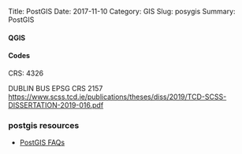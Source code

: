 Title: PostGIS
Date: 2017-11-10
Category: GIS
Slug: posygis
Summary: PostGIS



#### QGIS

#### Codes

CRS: 4326

DUBLIN BUS EPSG CRS 2157
https://www.scss.tcd.ie/publications/theses/diss/2019/TCD-SCSS-DISSERTATION-2019-016.pdf

### postgis resources
* [PostGIS FAQs](https://postgis.net/docs/manual-1.3/ch03.html)

